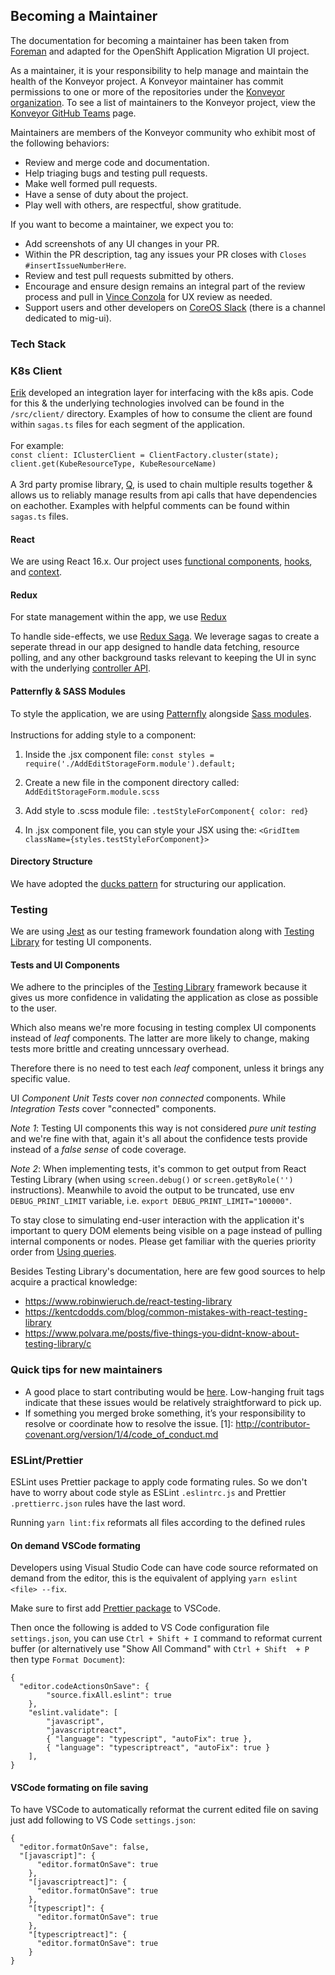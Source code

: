 
## Becoming a Maintainer

The documentation for becoming a maintainer has been taken from [Foreman](https://theforeman.org/handbook.html#Becomingamaintainer) and adapted for the OpenShift Application Migration UI project.

As a maintainer, it is your responsibility to help manage and maintain the health of the Konveyor project.  A Konveyor maintainer has commit permissions to one or more of the repositories under the [Konveyor organization](https://github.com/konveyor). To see a list of maintainers to the Konveyor project, view the [Konveyor GitHub Teams](https://github.com/orgs/konveyor/teams) page.

Maintainers are members of the Konveyor community who exhibit most of the following behaviors:

- Review and merge code and documentation.
- Help triaging bugs and testing pull requests.
- Make well formed pull requests.
- Have a sense of duty about the project.
- Play well with others, are respectful, show gratitude.

If you want to become a maintainer, we expect you to:
- Add screenshots of any UI changes in your PR.
- Within the PR description, tag any issues your PR closes with ```Closes #insertIssueNumberHere```.
- Review and test pull requests submitted by others.
- Encourage and ensure design remains an integral part of the review process and pull in [Vince Conzola](https//github.com/vconzola) for UX review as needed.
- Support users and other developers on [CoreOS Slack](https://coreos.slack.com/) (there is a channel dedicated to mig-ui).


### Tech Stack

### K8s Client
[Erik](https://github.com/eriknelson) developed an integration layer for interfacing with the k8s apis. Code for this & the underlying technologies involved can be found in the ```/src/client/``` directory. Examples of how to consume the client are found within ```sagas.ts``` files for each segment of the application.
<br><br>For example: <br>```const client: IClusterClient = ClientFactory.cluster(state); ```
<br>
```client.get(KubeResourceType, KubeResourceName)```
<br>
<br>
A 3rd party promise library, [Q](https://github.com/kriskowal/q/wiki/API-Reference), is used to chain multiple results together & allows us to reliably manage results from api calls that have dependencies on eachother. Examples with helpful comments can be found within ```sagas.ts``` files.


#### React
We are using React 16.x. Our project uses [functional components](https://reactjs.org/docs/components-and-props.html), [hooks](https://reactjs.org/docs/hooks-reference.html), and [ context](https://reactjs.org/docs/context.html).

#### Redux

For state management within the app, we use [Redux](https://react-redux.js.org/)

To handle side-effects, we use [Redux Saga](https://redux-saga.js.org/). We leverage sagas to create a seperate thread in our app designed to handle data fetching, resource polling, and any other background tasks relevant to keeping the UI in sync with the underlying [controller API](https://docs.google.com/document/d/1BWlSlsrV_uzjLyFVkoYmjHaNHs-F__exMAh8yTVqAeg/edit?usp=sharing).

#### Patternfly & SASS Modules

To style the application, we are using [Patternfly](https://patternfly-react.surge.sh/) alongside [Sass modules](https://medium.com/clover-platform-blog/modular-scss-and-why-you-need-it-6bb2d8c40fd8).<br>
<br>
Instructions for adding style to a component:
1) Inside the .jsx component file:
`const styles = require('./AddEditStorageForm.module').default;`

2) Create a new file in the component directory called:
`AddEditStorageForm.module.scss`

3) Add style to .scss module file:
`.testStyleForComponent{ color: red}`

4) In .jsx component file, you can style your JSX using the:
`<GridItem className={styles.testStyleForComponent}>`

#### Directory Structure

We have adopted the [ducks pattern](https://www.freecodecamp.org/news/scaling-your-redux-app-with-ducks-6115955638be/) for structuring our application.

### Testing
We are using [Jest](https://jestjs.io/) as our testing framework foundation along with [Testing Library](https://testing-library.com/) for testing UI components.

#### Tests and UI Components
We adhere to the principles of the [Testing Library](https://testing-library.com/docs/guiding-principles) framework
because it gives us more confidence in validating the application as close as possible to the user.

Which also means we're more focusing in testing complex UI components instead of *leaf* components.
The latter are more likely to change, making tests more brittle and creating unncessary overhead.

Therefore there is no need to test each *leaf* component, unless it brings any specific value.

UI *Component Unit Tests* cover *non connected* components.
While *Integration Tests* cover "connected" components.

*Note 1*: Testing UI components this way is not considered *pure unit testing* and we're fine with that, again it's all about the confidence tests provide instead of a *false sense* of code coverage.

*Note 2*: When implementing tests, it's common to get output from React Testing Library (when using `screen.debug()` or `screen.getByRole('')` instructions). Meanwhile to avoid the output to be truncated, use env `DEBUG_PRINT_LIMIT` variable, i.e. `export DEBUG_PRINT_LIMIT="100000"`.

To stay close to simulating end-user interaction with the application it's important to query DOM elements being visible on a page instead of pulling internal components or nodes. Please get familiar with the queries priority order from [Using queries](https://testing-library.com/docs/guide-which-query).

Besides Testing Library's documentation, here are few good sources to help acquire a practical knowledge:
- https://www.robinwieruch.de/react-testing-library
- https://kentcdodds.com/blog/common-mistakes-with-react-testing-library
- https://www.polvara.me/posts/five-things-you-didnt-know-about-testing-library/c


### Quick tips for new maintainers
- A good place to start contributing would be [here](https://github.com/konveyor/mig-ui/issues?q=is%3Aissue+is%3Aopen+label%3Alow-hanging-fruit). Low-hanging fruit tags indicate that these issues would be relatively straightforward to pick up.
- If something you merged broke something, it’s your responsibility to resolve or coordinate how to resolve the issue.
 [1]: http://contributor-covenant.org/version/1/4/code_of_conduct.md

### ESLint/Prettier

ESLint uses Prettier package to apply code formating rules.
So we don't have to worry about code style as ESLint `.eslintrc.js` and Prettier `.prettierrc.json` rules have the last word.

Running `yarn lint:fix` reformats all files according to the defined rules

#### On demand VSCode formating

Developers using Visual Studio Code can have code source reformated on demand from the editor, this is the equivalent of applying `yarn eslint <file> --fix`.

Make sure to first add [Prettier package](https://marketplace.visualstudio.com/items?itemName=esbenp.prettier-vscode) to VSCode.

Then once the following is added to VS Code configuration file `settings.json`, you can use `Ctrl + Shift + I` command to reformat current buffer (or alternatively use "Show All Command" with `Ctrl + Shift  + P` then type `Format Document`):

```
{
  "editor.codeActionsOnSave": {
        "source.fixAll.eslint": true
    },
    "eslint.validate": [
        "javascript",
        "javascriptreact",
        { "language": "typescript", "autoFix": true },
        { "language": "typescriptreact", "autoFix": true }
    ],
}
```
#### VSCode formating on file saving

To have VSCode to automatically reformat the current edited file on saving just add following to VS Code `settings.json`:
```
{
  "editor.formatOnSave": false,
  "[javascript]": {
      "editor.formatOnSave": true
    },
    "[javascriptreact]": {
      "editor.formatOnSave": true
    },
    "[typescript]": {
      "editor.formatOnSave": true
    },
    "[typescriptreact]": {
      "editor.formatOnSave": true
    }
}
```